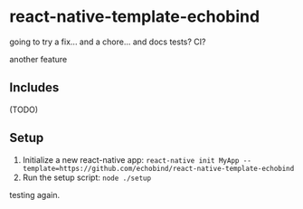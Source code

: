 # react-native-template-echobind

going to try a fix... and a chore... and docs
tests? CI?

another feature

## Includes

(TODO)

## Setup

1. Initialize a new react-native app: `react-native init MyApp --template=https://github.com/echobind/react-native-template-echobind`
2. Run the setup script: `node ./setup`

testing again.
